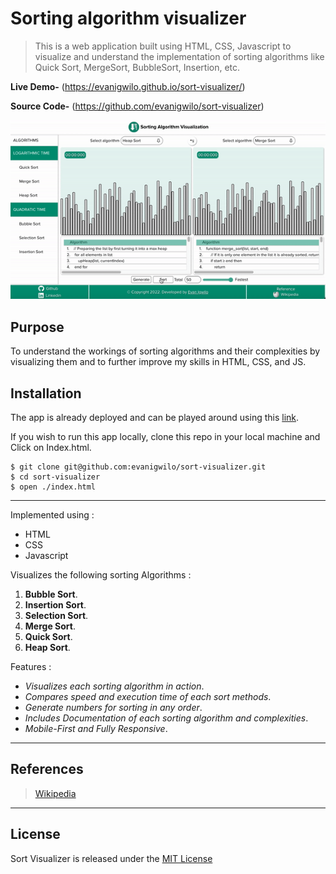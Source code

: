 # Sorting algorithm visualizer

> This is a web application built using HTML, CSS, Javascript to visualize and understand the implementation of sorting algorithms like Quick Sort, MergeSort, BubbleSort, Insertion, etc.

**Live Demo-** (https://evanigwilo.github.io/sort-visualizer/) 

**Source Code-** (https://github.com/evanigwilo/sort-visualizer)

![Sample Usage](./sample-usage.gif)

## Purpose

To understand the workings of sorting algorithms and their complexities by visualizing them and to further improve my skills in
HTML, CSS, and JS.

## Installation

The app is already deployed and can be played around using this [link](https://evanigwilo.github.io/sort-visualizer/).

If you wish to run this app locally, clone this repo in your local machine and Click on Index.html.

```
$ git clone git@github.com:evanigwilo/sort-visualizer.git
$ cd sort-visualizer
$ open ./index.html
```
---

Implemented using :
- HTML 
- CSS
- Javascript

Visualizes the following sorting Algorithms :
1. **Bubble Sort**.
2. **Insertion Sort**.
3. **Selection Sort**.
4. **Merge Sort**.
5. **Quick Sort**.
6. **Heap Sort**.

Features :
- _Visualizes each sorting algorithm in action_. 
- _Compares speed and execution time of each sort methods_. 
- _Generate numbers for sorting in any order_. 
- _Includes Documentation of each sorting algorithm and complexities_. 
- _Mobile-First and Fully Responsive_. 
---

## References
> [Wikipedia](https://en.wikipedia.org/wiki/Sorting_algorithm)
---

## License

Sort Visualizer is released under the [MIT License](https://choosealicense.com/licenses/mit/)
